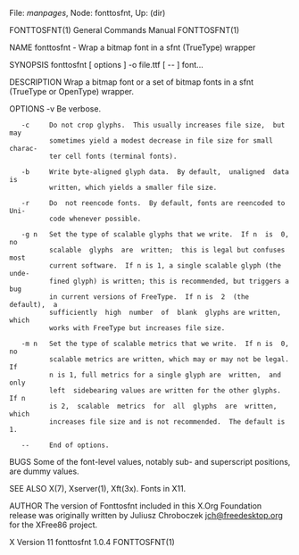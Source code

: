 File: *manpages*,  Node: fonttosfnt,  Up: (dir)

FONTTOSFNT(1)               General Commands Manual              FONTTOSFNT(1)



NAME
       fonttosfnt - Wrap a bitmap font in a sfnt (TrueType) wrapper

SYNOPSIS
       fonttosfnt [ options ] -o file.ttf [ -- ] font...

DESCRIPTION
       Wrap  a  bitmap  font  or  a set of bitmap fonts in a sfnt (TrueType or
       OpenType) wrapper.

OPTIONS
       -v     Be verbose.

       -c     Do not crop glyphs.  This usually increases file size,  but  may
              sometimes yield a modest decrease in file size for small charac‐
              ter cell fonts (terminal fonts).

       -b     Write byte-aligned glyph data.  By default,  unaligned  data  is
              written, which yields a smaller file size.

       -r     Do  not reencode fonts.  By default, fonts are reencoded to Uni‐
              code whenever possible.

       -g n   Set the type of scalable glyphs that we write.  If n  is  0,  no
              scalable  glyphs  are  written;  this is legal but confuses most
              current software.  If n is 1, a single scalable glyph (the unde‐
              fined glyph) is written; this is recommended, but triggers a bug
              in current versions of FreeType.  If n is  2  (the  default),  a
              sufficiently  high  number  of  blank  glyphs are written, which
              works with FreeType but increases file size.

       -m n   Set the type of scalable metrics that we write.  If n is  0,  no
              scalable metrics are written, which may or may not be legal.  If
              n is 1, full metrics for a single glyph are  written,  and  only
              left  sidebearing values are written for the other glyphs.  If n
              is 2,  scalable  metrics  for  all  glyphs  are  written,  which
              increases file size and is not recommended.  The default is 1.

       --     End of options.

BUGS
       Some  of the font-level values, notably sub- and superscript positions,
       are dummy values.

SEE ALSO
       X(7), Xserver(1), Xft(3x).  Fonts in X11.

AUTHOR
       The version of Fonttosfnt included in this X.Org Foundation release was
       originally  written by Juliusz Chroboczek <jch@freedesktop.org> for the
       XFree86 project.



X Version 11                   fonttosfnt 1.0.4                  FONTTOSFNT(1)
